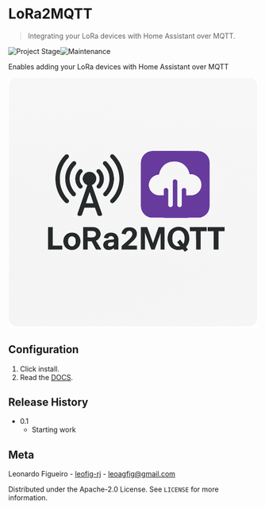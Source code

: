 # LoRa2MQTT
> Integrating your LoRa devices with Home Assistant over MQTT.

![Project Stage][project-stage-shield]![Maintenance][maintenance-shield]

Enables adding your LoRa devices with Home Assistant over MQTT

<img src="https://github.com/leofig-rj/leofig-hass-addons/blob/main/lora2mqtt/pictures/LoRa2MQTT_INI.png"/>

## Configuration

1. Click install.
2. Read the [DOCS](https://github.com/leofig-rj/leofig-hass-addons/blob/master/lora2mqtt/DOCS.md).

## Release History

* 0.1
    * Starting work

## Meta

Leonardo Figueiro - [leofig-rj][github_leofig-rj] - leoagfig@gmail.com

Distributed under the Apache-2.0 License. See ``LICENSE`` for more information.

<!-- Markdown link -->
[wiki]: https://github.com/leofig-rj/leofig-hass-addons
[project-stage-shield]: https://img.shields.io/badge/project%20stage-development%20beta-red.svg
[maintenance-shield]: https://img.shields.io/maintenance/yes/2025.svg
[github_leofig-rj]: https://github.com/leofig-rj/
